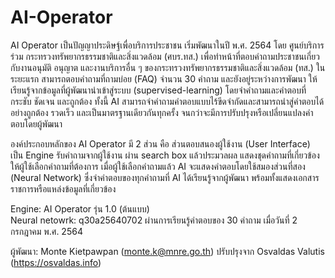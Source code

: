 # AI-Operator
AI Operator เป็นปัญญาประดิษฐ์เพื่อบริการประชาชน เริ่มพัฒนาในปี พ.ศ. 2564 โดย ศูนย์บริการร่วม กระทรวงทรัพยากรธรรมชาติและสิ่งแวดล้อม (ศบร.ทส.) เพื่อทำหน้าที่ตอบคำถามประชาชนเกี่ยวกับงานอนุมัติ อนุญาต และงานบริการอื่น ๆ ของกระทรวงทรัพยากรธรรมชาติและสิ่งแวดล้อม (ทส.) ในระยะแรก สามารถตอบคำถามที่ถามบ่อย (FAQ) จำนวน 30 คำถาม และยังอยู่ระหว่างการพัฒนา ให้เรียนรู้จากข้อมูลที่ผู้พัฒนานำเข้าสู่ระบบ (supervised-learning) โดยจำคำถามและคำตอบที่กระชับ ชัดเจน และถูกต้อง ทั้งนี้ AI สามารถจำคำถามคำตอบแบบไร้ขีดจำกัดและสามารถนำสู่คำตอบได้อย่างถูกต้อง รวดเร็ว และเป็นมาตรฐานเดียวกันทุกครั้ง จนกว่าจะมีการปรับปรุงหรือเปลี่ยนแปลงคำตอบโดยผู้พัฒนา

องค์ประกอบหลักของ AI Operator มี 2 ส่วน คือ ส่วนตอบสนองผู้ใช้งาน (User Interface) เป็น Engine รับคำถามจากผู้ใช้งาน ผ่าน search box แล้วประมวลผล แสดงชุดคำถามที่เกี่ยวข้อง ให้ผู้ใช้เลือกคำถามที่ต้องการ เมื่อผู้ใช้เลือกคำถามแล้ว AI จะแสดงคำตอบโดยใช้สมองส่วนที่สอง (Neural Network) ซึ่งจำคำตอบของทุกคำถามที่ AI ได้เรียนรู้จากผู้พัฒนา พร้อมทั้งแสดงเอกสารราชการหรือแหล่งข้อมูลที่เกี่ยวข้อง   

Engine: AI Operator รุ่น 1.0 (ต้นแบบ)  
Neural netowrk: q30a25640702 ผ่านการเรียนรู้คำตอบของ 30 คำถาม เมื่อวันที่ 2 กรกฎาคม พ.ศ. 2564 

ผู้พัฒนา: Monte Kietpawpan (monte.k@mnre.go.th) ปรับปรุงจาก Osvaldas Valutis (https://osvaldas.info)

